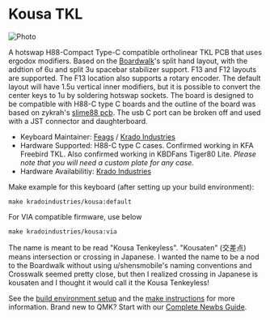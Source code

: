 # Kousa TKL 

![Photo](https://i.imgur.com/b2JJoiI.jpg)

A hotswap H88-Compact Type-C compatible ortholinear TKL PCB that uses ergodox modifiers. Based on the [Boardwalk](https://github.com/qmk/qmk_firmware/tree/master/keyboards/boardwalk)'s split hand layout, with the addtion of 6u and split 3u spacebar stabilizer support.  F13 and F12 layouts are supported. The F13 location also supports a rotary encoder. The default layout will have 1.5u vertical inner modifiers, but it is possible to convert the center keys to 1u by soldering hotswap sockets. The board is designed to be compatible with H88-C type C boards and the outline of the board was based on zykrah's [slime88 pcb](https://github.com/zykrah/slime88). The usb C port can be broken off and used with a JST connector and daughterboard. 

* Keyboard Maintainer: [Feags](https://github.com/Feags) / [Krado Industries](https://kradoindustries.com/)
* Hardware Supported: H88-C type C cases. Confirmed working in KFA Freebird TKL. Also confirmed working in KBDFans Tiger80 Lite. *Please note that you will need a custom plate for any case.*
* Hardware Availabilitiy: [Krado Industries](https://kradoindustries.com/)

Make example for this keyboard (after setting up your build environment):

    make kradoindustries/kousa:default
For VIA compatible firmware, use below

    make kradoindustries/kousa:via


The name is meant to be read "Kousa Tenkeyless". "Kousaten" (交差点) means intersection or crossing in Japanese. I wanted the name to be a nod to the Boardwalk without using u/shensmobile's naming conventions and Crosswalk seemed pretty close, but then I realized crossing in Japanese is kousaten and I thought it would call it the Kousa Tenkeyless! 

See the [build environment setup](https://docs.qmk.fm/#/getting_started_build_tools) and the [make instructions](https://docs.qmk.fm/#/getting_started_make_guide) for more information. Brand new to QMK? Start with our [Complete Newbs Guide](https://docs.qmk.fm/#/newbs).
